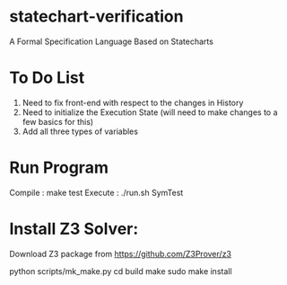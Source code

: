 # statechart-verification
A Formal Specification Language Based on Statecharts

# To Do List
   1. Need to fix front-end with respect to the changes in History
   2. Need to initialize the Execution State (will need to make changes to a few basics for this)
   3. Add all three types of variables
   

# Run Program 

   Compile : make test
   Execute : ./run.sh SymTest

# Install Z3 Solver:

   Download Z3 package from https://github.com/Z3Prover/z3

   python scripts/mk_make.py
   cd build
   make
   sudo make install